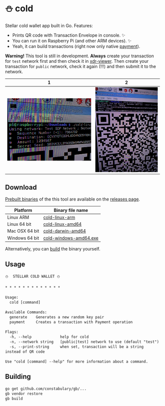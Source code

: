 # :snowman: cold

Stellar cold wallet app built in Go. Features:
* Prints QR code with Transaction Envelope in console. :sparkles:
* You can run it on Raspberry Pi (and other ARM devices). :sparkles:
* Yeah, it can build transactions (right now only native [payment](https://www.stellar.org/developers/learn/concepts/list-of-operations.html#payment)).

**Warning!** This tool is still in development. **Always** create your transaction for `test` network first and then check it in [xdr-viewer](https://stellar.github.io/xdr-viewer/). Then create your transaction for `public` network, check it again (!!!) and then submit it to the network.

1 | 2
------------- | -------------
![Form](./img/1.jpg)  | ![QR code](./img/2.jpg)


## Download
[Prebuilt binaries](https://github.com/bartekn/cold/releases) of the this tool are available on the [releases page](https://github.com/bartekn/cold/releases).

| Platform       | Binary file name                                                   |
|----------------|--------------------------------------------------------------------|
| Linux ARM      | [cold-linux-arm](https://github.com/bartekn/cold/releases)         |
| Linux 64 bit   | [cold-linux-amd64](https://github.com/bartekn/cold/releases)       |
| Mac OSX 64 bit | [cold-darwin-amd64](https://github.com/bartekn/cold/releases)      |
| Windows 64 bit | [cold-windows-amd64.exe](https://github.com/bartekn/cold/releases) |

Alternatively, you can [build](#building) the binary yourself.

## Usage
```
⛄  STELLAR COLD WALLET ⛄ 
  
* * * * * * * * * * * * *

Usage:
  cold [command]

Available Commands:
  generate    Generates a new random key pair
  payment     Creates a transaction with Payment operation

Flags:
  -h, --help             help for cold
  -n, --network string   [public|test] network to use (default "test")
  -s, --print-string     when set, transaction will be a string instead of QR code

Use "cold [command] --help" for more information about a command.
```

## Building

```
go get github.com/constabulary/gb/...
gb vendor restore
gb build
```
